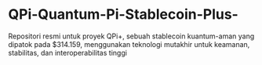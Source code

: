 # QPi-Quantum-Pi-Stablecoin-Plus-
Repositori resmi untuk proyek QPi+, sebuah stablecoin kuantum-aman yang dipatok pada $314.159, menggunakan teknologi mutakhir untuk keamanan, stabilitas, dan interoperabilitas tinggi
